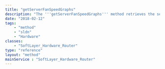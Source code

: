 ```yaml
---
title: "getServerFanSpeedGraphs"
description: "The '''getServerFanSpeedGraphs''' method retrieves the server's fan speeds and displays the speeds using tachometer graphs. data used to construct these graphs is retrieved from the server's remote management card. Each graph returned will have an associated title. "
date: "2018-02-12"
tags:
    - "method"
    - "sldn"
    - "Hardware"
classes:
    - "SoftLayer_Hardware_Router"
type: "reference"
layout: "method"
mainService : "SoftLayer_Hardware_Router"
---
```

